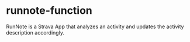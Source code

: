 # runnote-function
RunNote is a Strava App that analyzes an activity and updates the activity description accordingly. 
